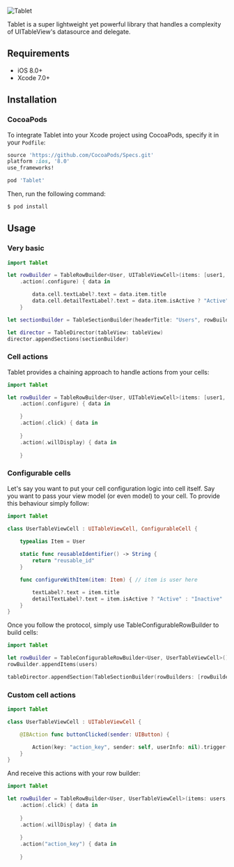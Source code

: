![Tablet](https://raw.githubusercontent.com/maxsokolov/tablet/develop/Tablet/Tablet.png)

Tablet is a super lightweight yet powerful library that handles a complexity of UITableView's datasource and delegate.

## Requirements

- iOS 8.0+
- Xcode 7.0+

## Installation

### CocoaPods
To integrate Tablet into your Xcode project using CocoaPods, specify it in your `Podfile`:

```ruby
source 'https://github.com/CocoaPods/Specs.git'
platform :ios, '8.0'
use_frameworks!

pod 'Tablet'
```

Then, run the following command:

```bash
$ pod install
```

## Usage

### Very basic

```swift
import Tablet

let rowBuilder = TableRowBuilder<User, UITableViewCell>(items: [user1, user2, user3], id: "reusable_id")
	.action(.configure) { data in

		data.cell.textLabel?.text = data.item.title
		data.cell.detailTextLabel?.text = data.item.isActive ? "Active" : "Inactive"
	}

let sectionBuilder = TableSectionBuilder(headerTitle: "Users", rowBuilders: [rowBuilder])

let director = TableDirector(tableView: tableView)
director.appendSections(sectionBuilder)
```

### Cell actions

Tablet provides a chaining approach to handle actions from your cells:

```swift
import Tablet

let rowBuilder = TableRowBuilder<User, UITableViewCell>(items: [user1, user2, user3], id: "reusable_id")
	.action(.configure) { data in

	}
	.action(.click) { data in
		
	}
	.action(.willDisplay) { data in
		
	}
```

### Configurable cells

Let's say you want to put your cell configuration logic into cell itself. Say you want to pass your view model (or even model) to your cell.
To provide this behaviour simply follow:

```swift
import Tablet

class UserTableViewCell : UITableViewCell, ConfigurableCell {

    typealias Item = User
    
    static func reusableIdentifier() -> String {
        return "reusable_id"
    }

    func configureWithItem(item: Item) { // item is user here

    	textLabel?.text = item.title
		detailTextLabel?.text = item.isActive ? "Active" : "Inactive"
    }
}
```
Once you follow the protocol, simply use TableConfigurableRowBuilder to build cells:

```swift
import Tablet

let rowBuilder = TableConfigurableRowBuilder<User, UserTableViewCell>()
rowBuilder.appendItems(users)

tableDirector.appendSection(TableSectionBuilder(rowBuilders: [rowBuilder]))
```

### Custom cell actions
```swift
import Tablet

class UserTableViewCell : UITableViewCell {

	@IBAction func buttonClicked(sender: UIButton) {

		Action(key: "action_key", sender: self, userInfo: nil).trigger()
	}
}
```
And receive this actions with your row builder:
```swift
import Tablet

let rowBuilder = TableRowBuilder<User, UserTableViewCell>(items: users, id: "reusable_id")
	.action(.click) { data in
		
	}
	.action(.willDisplay) { data in
		
	}
	.action("action_key") { data in
		
	}
```